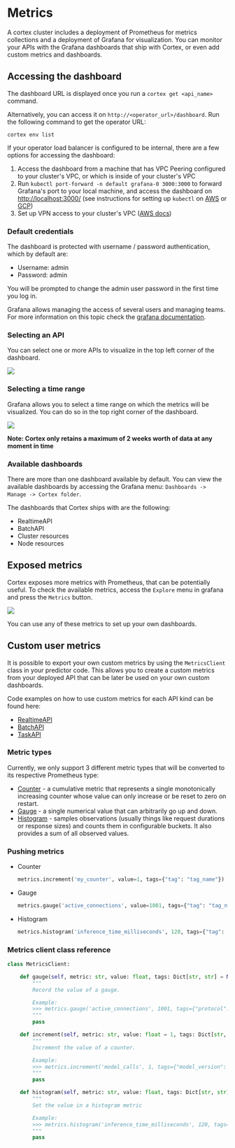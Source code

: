 # Metrics

A cortex cluster includes a deployment of Prometheus for metrics collections and a deployment of Grafana for
visualization. You can monitor your APIs with the Grafana dashboards that ship with Cortex, or even add custom metrics
and dashboards.

## Accessing the dashboard

The dashboard URL is displayed once you run a `cortex get <api_name>` command.

Alternatively, you can access it on `http://<operator_url>/dashboard`. Run the following command to get the operator
URL:

```shell
cortex env list
```

If your operator load balancer is configured to be internal, there are a few options for accessing the dashboard:

1. Access the dashboard from a machine that has VPC Peering configured to your cluster's VPC, or which is inside of your
   cluster's VPC
1. Run `kubectl port-forward -n default grafana-0 3000:3000` to forward Grafana's port to your local machine, and access
   the dashboard on [http://localhost:3000/](http://localhost:3000/) (see instructions for setting up `kubectl`
   on [AWS](../../clusters/aws/kubectl.md) or [GCP](../../clusters/gcp/kubectl.md))
1. Set up VPN access to your cluster's
   VPC ([AWS docs](https://docs.aws.amazon.com/vpc/latest/userguide/vpn-connections.html))

### Default credentials

The dashboard is protected with username / password authentication, which by default are:

- Username: admin
- Password: admin

You will be prompted to change the admin user password in the first time you log in.

Grafana allows managing the access of several users and managing teams. For more information on this topic check
the [grafana documentation](https://grafana.com/docs/grafana/latest/manage-users/).

### Selecting an API

You can select one or more APIs to visualize in the top left corner of the dashboard.

![](https://user-images.githubusercontent.com/7456627/107375721-57545180-6ae9-11eb-9474-ba58ad7eb0c5.png)

### Selecting a time range

Grafana allows you to select a time range on which the metrics will be visualized. You can do so in the top right corner
of the dashboard.

![](https://user-images.githubusercontent.com/7456627/107376148-d9dd1100-6ae9-11eb-8c2b-c678b41ade01.png)

**Note: Cortex only retains a maximum of 2 weeks worth of data at any moment in time**

### Available dashboards

There are more than one dashboard available by default. You can view the available dashboards by accessing the Grafana
menu: `Dashboards -> Manage -> Cortex folder`.

The dashboards that Cortex ships with are the following:

- RealtimeAPI
- BatchAPI
- Cluster resources
- Node resources

## Exposed metrics

Cortex exposes more metrics with Prometheus, that can be potentially useful. To check the available metrics, access
the `Explore` menu in grafana and press the `Metrics` button.

![](https://user-images.githubusercontent.com/7456627/107377492-515f7000-6aeb-11eb-9b46-909120335060.png)

You can use any of these metrics to set up your own dashboards.

## Custom user metrics

It is possible to export your own custom metrics by using the `MetricsClient` class in your predictor code. This allows
you to create a custom metrics from your deployed API that can be later be used on your own custom dashboards.

Code examples on how to use custom metrics for each API kind can be found here:

- [RealtimeAPI](../realtime/metrics.md#custom-user-metrics)
- [BatchAPI](../batch/metrics.md#custom-user-metrics)
- [TaskAPI](../task/metrics.md#custom-user-metrics)

### Metric types

Currently, we only support 3 different metric types that will be converted to its respective Prometheus type:

- [Counter](https://prometheus.io/docs/concepts/metric_types/#counter) - a cumulative metric that represents a single
  monotonically increasing counter whose value can only increase or be reset to zero on restart.
- [Gauge](https://prometheus.io/docs/concepts/metric_types/#gauge) - a single numerical value that can arbitrarily go up
  and down.
- [Histogram](https://prometheus.io/docs/concepts/metric_types/#histogram) - samples observations (usually things like
  request durations or response sizes) and counts them in configurable buckets. It also provides a sum of all observed
  values.

### Pushing metrics

 - Counter

    ```python
    metrics.increment('my_counter', value=1, tags={"tag": "tag_name"})
    ```

 - Gauge

    ```python
    metrics.gauge('active_connections', value=1001, tags={"tag": "tag_name"})
    ```

 - Histogram

    ```python
    metrics.histogram('inference_time_milliseconds', 120, tags={"tag": "tag_name"})
    ```

### Metrics client class reference

```python
class MetricsClient:

    def gauge(self, metric: str, value: float, tags: Dict[str, str] = None):
        """
        Record the value of a gauge.

        Example:
        >>> metrics.gauge('active_connections', 1001, tags={"protocol": "http"})
        """
        pass

    def increment(self, metric: str, value: float = 1, tags: Dict[str, str] = None):
        """
        Increment the value of a counter.

        Example:
        >>> metrics.increment('model_calls', 1, tags={"model_version": "v1"})
        """
        pass

    def histogram(self, metric: str, value: float, tags: Dict[str, str] = None):
        """
        Set the value in a histogram metric

        Example:
        >>> metrics.histogram('inference_time_milliseconds', 120, tags={"model_version": "v1"})
        """
        pass
```
